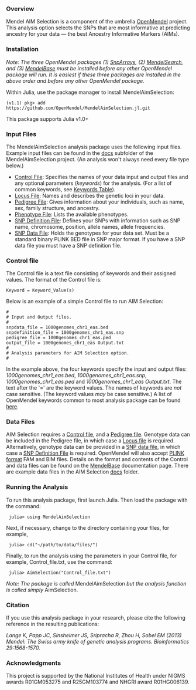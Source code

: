 ### Overview
Mendel AIM Selection is a component of the umbrella [OpenMendel](https://openmendel.github.io) project. This analysis option selects the SNPs that are most informative at predicting ancestry for your data — the best Ancestry Informative Markers (AIMs).

<!--- ### Appropriate Problems and Data Sets
 ... --->

### Installation
*Note: The three OpenMendel packages (1) [SnpArrays](https://openmendel.github.io/SnpArrays.jl/latest/), (2) [MendelSearch](https://openmendel.github.io/MendelSearch.jl), and (3) [MendelBase](https://openmendel.github.io/MendelBase.jl) must be installed before any other OpenMendel package will run. It is easiest if these three packages are installed in the above order and before any other OpenMendel package.*

Within Julia, use the package manager to install MendelAimSelection:

    (v1.1) pkg> add https://github.com/OpenMendel/MendelAimSelection.jl.git

This package supports Julia v1.0+

### Input Files
The MendelAimSelection analysis package uses the following input files. Example input files can be found in the [docs](https://github.com/OpenMendel/MendelAimSelection.jl/tree/master/docs) subfolder of the MendelAimSelection project. (An analysis won't always need every file type below.)

* [Control File](#control-file): Specifies the names of your data input and output files and any optional parameters (*keywords*) for the analysis. (For a list of common keywords, see [Keywords Table](https://openmendel.github.io/MendelBase.jl/#keywords-table)).
* [Locus File](https://openmendel.github.io/MendelBase.jl/#locus-file): Names and describes the genetic loci in your data.
* [Pedigree File](https://openmendel.github.io/MendelBase.jl/#pedigree-file): Gives information about your individuals, such as name, sex, family structure, and ancestry.
* [Phenotype File](https://openmendel.github.io/MendelBase.jl/#phenotype-file): Lists the available phenotypes.
* [SNP Definition File](https://openmendel.github.io/MendelBase.jl/#snp-definition-file): Defines your SNPs with information such as SNP name, chromosome, position, allele names, allele frequencies.
* [SNP Data File](https://openmendel.github.io/MendelBase.jl/#snp-data-file): Holds the genotypes for your data set. Must be a standard binary PLINK BED file in SNP major format. If you have a SNP data file you must have a SNP definition file.

<a id="control-file"></a>
### Control file
The Control file is a text file consisting of keywords and their assigned values. The format of the Control file is:

	Keyword = Keyword_Value(s)

Below is an example of a simple Control file to run AIM Selection:

	#
	# Input and Output files.
	#
	snpdata_file = 1000genomes_chr1_eas.bed
	snpdefinition_file = 1000genomes_chr1_eas.snp
	pedigree_file = 1000genomes_chr1_eas.ped
	output_file = 1000genomes_chr1_eas Output.txt
	#
	# Analysis parameters for AIM Selection option.
	#

In the example above, the four keywords specify the input and output files: *1000genomes_chr1_eas.bed*, *1000genomes_chr1_eas.snp*, *1000genomes_chr1_eas.ped* and *1000genomes_chr1_eas Output.txt*. The text after the '=' are the keyword values. The names of keywords are *not* case sensitive. (The keyword values *may* be case sensitive.) A list of OpenMendel keywords common to most analysis package can be found [here](https://openmendel.github.io/MendelBase.jl/#keywords-table).

### Data Files
AIM Selection requires a [Control file](https://openmendel.github.io/MendelBase.jl/#control-file), and a [Pedigree file](https://openmendel.github.io/MendelBase.jl/#pedigree-file). Genotype data can be included in the Pedigree file, in which case a [Locus file](https://openmendel.github.io/MendelBase.jl/#locus-file) is required. Alternatively, genotype data can be provided in a [SNP data file](https://openmendel.github.io/MendelBase.jl/#snp-data-file), in which case a [SNP Definition File](https://openmendel.github.io/MendelBase.jl/#snp-definition-file) is required. OpenMendel will also accept [PLINK format](http://zzz.bwh.harvard.edu/plink) FAM and BIM files. Details on the format and contents of the Control and data files can be found on the [MendelBase](https://openmendel.github.io/MendelBase.jl) documentation page. There are example data files in the AIM Selection [docs](https://github.com/OpenMendel/MendelAIMSelection.jl/tree/master/docs) folder.

### Running the Analysis

To run this analysis package, first launch Julia. Then load the package with the command:

     julia> using MendelAimSelection

Next, if necessary, change to the directory containing your files, for example,

     julia> cd("~/path/to/data/files/")

Finally, to run the analysis using the parameters in your Control file, for example, Control_file.txt, use the command:

     julia> AimSelection("Control_file.txt")

*Note: The package is called* MendelAimSelection *but the analysis function is called simply* AimSelection.

<!--- ### Interpreting the results
      ... --->

### Citation

If you use this analysis package in your research, please cite the following reference in the resulting publications:

*Lange K, Papp JC, Sinsheimer JS, Sripracha R, Zhou H, Sobel EM (2013) Mendel: The Swiss army knife of genetic analysis programs. Bioinformatics 29:1568-1570.*

<!--- ### Contributing
We welcome contributions to this Open Source project. To contribute, follow this procedure ... --->

### Acknowledgments

This project is supported by the National Institutes of Health under NIGMS awards R01GM053275 and R25GM103774 and NHGRI award R01HG006139.

